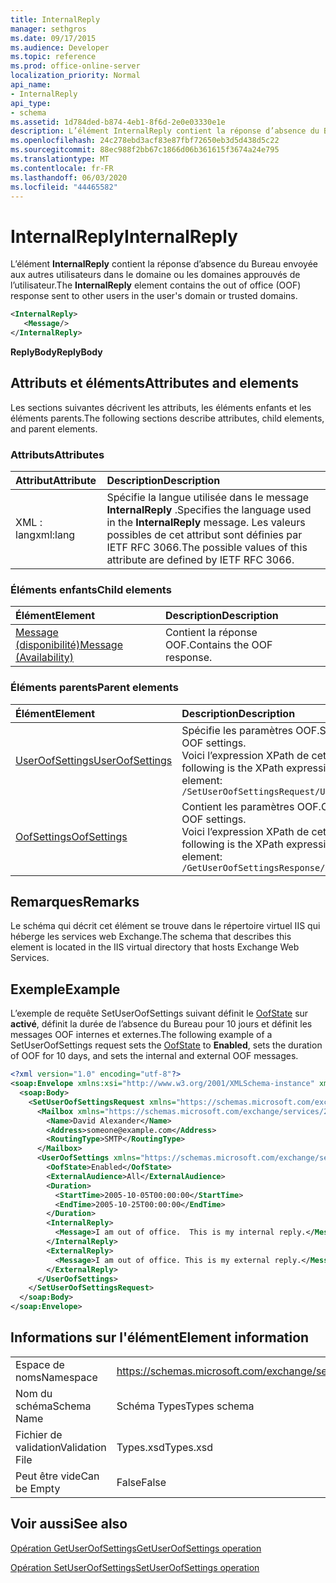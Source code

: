 ```yaml
---
title: InternalReply
manager: sethgros
ms.date: 09/17/2015
ms.audience: Developer
ms.topic: reference
ms.prod: office-online-server
localization_priority: Normal
api_name:
- InternalReply
api_type:
- schema
ms.assetid: 1d784ded-b874-4eb1-8f6d-2e0e03330e1e
description: L’élément InternalReply contient la réponse d’absence du Bureau envoyée aux autres utilisateurs dans le domaine ou les domaines approuvés de l’utilisateur.
ms.openlocfilehash: 24c278ebd3acf83e87fbf72650eb3d5d438d5c22
ms.sourcegitcommit: 88ec988f2bb67c1866d06b361615f3674a24e795
ms.translationtype: MT
ms.contentlocale: fr-FR
ms.lasthandoff: 06/03/2020
ms.locfileid: "44465582"
---
```

# <a name="internalreply"></a><span data-ttu-id="003fd-103">InternalReply</span><span class="sxs-lookup"><span data-stu-id="003fd-103">InternalReply</span></span>

<span data-ttu-id="003fd-104">L’élément **InternalReply** contient la réponse d’absence du Bureau envoyée aux autres utilisateurs dans le domaine ou les domaines approuvés de l’utilisateur.</span><span class="sxs-lookup"><span data-stu-id="003fd-104">The **InternalReply** element contains the out of office (OOF) response sent to other users in the user's domain or trusted domains.</span></span> 
  
```XML
<InternalReply>
   <Message/> 
</InternalReply>
```

 <span data-ttu-id="003fd-105">**ReplyBody**</span><span class="sxs-lookup"><span data-stu-id="003fd-105">**ReplyBody**</span></span>
## <a name="attributes-and-elements"></a><span data-ttu-id="003fd-106">Attributs et éléments</span><span class="sxs-lookup"><span data-stu-id="003fd-106">Attributes and elements</span></span>

<span data-ttu-id="003fd-107">Les sections suivantes décrivent les attributs, les éléments enfants et les éléments parents.</span><span class="sxs-lookup"><span data-stu-id="003fd-107">The following sections describe attributes, child elements, and parent elements.</span></span>
  
### <a name="attributes"></a><span data-ttu-id="003fd-108">Attributs</span><span class="sxs-lookup"><span data-stu-id="003fd-108">Attributes</span></span>

|<span data-ttu-id="003fd-109">**Attribut**</span><span class="sxs-lookup"><span data-stu-id="003fd-109">**Attribute**</span></span>|<span data-ttu-id="003fd-110">**Description**</span><span class="sxs-lookup"><span data-stu-id="003fd-110">**Description**</span></span>|
|:-----|:-----|
|<span data-ttu-id="003fd-111">XML : lang</span><span class="sxs-lookup"><span data-stu-id="003fd-111">xml:lang</span></span>  <br/> |<span data-ttu-id="003fd-112">Spécifie la langue utilisée dans le message **InternalReply** .</span><span class="sxs-lookup"><span data-stu-id="003fd-112">Specifies the language used in the **InternalReply** message.</span></span> <span data-ttu-id="003fd-113">Les valeurs possibles de cet attribut sont définies par IETF RFC 3066.</span><span class="sxs-lookup"><span data-stu-id="003fd-113">The possible values of this attribute are defined by IETF RFC 3066.</span></span>  <br/> |
   
### <a name="child-elements"></a><span data-ttu-id="003fd-114">Éléments enfants</span><span class="sxs-lookup"><span data-stu-id="003fd-114">Child elements</span></span>

|<span data-ttu-id="003fd-115">**Élément**</span><span class="sxs-lookup"><span data-stu-id="003fd-115">**Element**</span></span>|<span data-ttu-id="003fd-116">**Description**</span><span class="sxs-lookup"><span data-stu-id="003fd-116">**Description**</span></span>|
|:-----|:-----|
|[<span data-ttu-id="003fd-117">Message (disponibilité)</span><span class="sxs-lookup"><span data-stu-id="003fd-117">Message (Availability)</span></span>](message-availability.md) <br/> |<span data-ttu-id="003fd-118">Contient la réponse OOF.</span><span class="sxs-lookup"><span data-stu-id="003fd-118">Contains the OOF response.</span></span>  <br/> |
   
### <a name="parent-elements"></a><span data-ttu-id="003fd-119">Éléments parents</span><span class="sxs-lookup"><span data-stu-id="003fd-119">Parent elements</span></span>

|<span data-ttu-id="003fd-120">**Élément**</span><span class="sxs-lookup"><span data-stu-id="003fd-120">**Element**</span></span>|<span data-ttu-id="003fd-121">**Description**</span><span class="sxs-lookup"><span data-stu-id="003fd-121">**Description**</span></span>|
|:-----|:-----|
|[<span data-ttu-id="003fd-122">UserOofSettings</span><span class="sxs-lookup"><span data-stu-id="003fd-122">UserOofSettings</span></span>](useroofsettings.md) <br/> |<span data-ttu-id="003fd-123">Spécifie les paramètres OOF.</span><span class="sxs-lookup"><span data-stu-id="003fd-123">Specifies the OOF settings.</span></span>  <br/> <span data-ttu-id="003fd-124">Voici l’expression XPath de cet élément :</span><span class="sxs-lookup"><span data-stu-id="003fd-124">The following is the XPath expression to this element:</span></span>  <br/>  `/SetUserOofSettingsRequest/UserOofSettings` <br/> |
|[<span data-ttu-id="003fd-125">OofSettings</span><span class="sxs-lookup"><span data-stu-id="003fd-125">OofSettings</span></span>](oofsettings.md) <br/> |<span data-ttu-id="003fd-126">Contient les paramètres OOF.</span><span class="sxs-lookup"><span data-stu-id="003fd-126">Contains the OOF settings.</span></span>  <br/> <span data-ttu-id="003fd-127">Voici l’expression XPath de cet élément :</span><span class="sxs-lookup"><span data-stu-id="003fd-127">The following is the XPath expression to this element:</span></span>  <br/>  `/GetUserOofSettingsResponse/OofSettings` <br/> |
   
## <a name="remarks"></a><span data-ttu-id="003fd-128">Remarques</span><span class="sxs-lookup"><span data-stu-id="003fd-128">Remarks</span></span>

<span data-ttu-id="003fd-129">Le schéma qui décrit cet élément se trouve dans le répertoire virtuel IIS qui héberge les services web Exchange.</span><span class="sxs-lookup"><span data-stu-id="003fd-129">The schema that describes this element is located in the IIS virtual directory that hosts Exchange Web Services.</span></span>
  
## <a name="example"></a><span data-ttu-id="003fd-130">Exemple</span><span class="sxs-lookup"><span data-stu-id="003fd-130">Example</span></span>

<span data-ttu-id="003fd-131">L’exemple de requête SetUserOofSettings suivant définit le [OofState](oofstate.md) sur **activé**, définit la durée de l’absence du Bureau pour 10 jours et définit les messages OOF internes et externes.</span><span class="sxs-lookup"><span data-stu-id="003fd-131">The following example of a SetUserOofSettings request sets the [OofState](oofstate.md) to **Enabled**, sets the duration of OOF for 10 days, and sets the internal and external OOF messages.</span></span>
  
```XML
<?xml version="1.0" encoding="utf-8"?>
<soap:Envelope xmlns:xsi="http://www.w3.org/2001/XMLSchema-instance" xmlns:xsd="http://www.w3.org/2001/XMLSchema" xmlns:soap="http://schemas.xmlsoap.org/soap/envelope/">
  <soap:Body>
    <SetUserOofSettingsRequest xmlns="https://schemas.microsoft.com/exchange/services/2006/messages">
      <Mailbox xmlns="https://schemas.microsoft.com/exchange/services/2006/types">
        <Name>David Alexander</Name>
        <Address>someone@example.com</Address>
        <RoutingType>SMTP</RoutingType>
      </Mailbox>
      <UserOofSettings xmlns="https://schemas.microsoft.com/exchange/services/2006/types">
        <OofState>Enabled</OofState>
        <ExternalAudience>All</ExternalAudience>
        <Duration>
          <StartTime>2005-10-05T00:00:00</StartTime>
          <EndTime>2005-10-25T00:00:00</EndTime>
        </Duration>
        <InternalReply>
          <Message>I am out of office.  This is my internal reply.</Message>
        </InternalReply>
        <ExternalReply>
          <Message>I am out of office. This is my external reply.</Message>
        </ExternalReply>
      </UserOofSettings>
    </SetUserOofSettingsRequest>
  </soap:Body>
</soap:Envelope>
```

## <a name="element-information"></a><span data-ttu-id="003fd-132">Informations sur l'élément</span><span class="sxs-lookup"><span data-stu-id="003fd-132">Element information</span></span>

|||
|:-----|:-----|
|<span data-ttu-id="003fd-133">Espace de noms</span><span class="sxs-lookup"><span data-stu-id="003fd-133">Namespace</span></span>  <br/> |https://schemas.microsoft.com/exchange/services/2006/types  <br/> |
|<span data-ttu-id="003fd-134">Nom du schéma</span><span class="sxs-lookup"><span data-stu-id="003fd-134">Schema Name</span></span>  <br/> |<span data-ttu-id="003fd-135">Schéma Types</span><span class="sxs-lookup"><span data-stu-id="003fd-135">Types schema</span></span>  <br/> |
|<span data-ttu-id="003fd-136">Fichier de validation</span><span class="sxs-lookup"><span data-stu-id="003fd-136">Validation File</span></span>  <br/> |<span data-ttu-id="003fd-137">Types.xsd</span><span class="sxs-lookup"><span data-stu-id="003fd-137">Types.xsd</span></span>  <br/> |
|<span data-ttu-id="003fd-138">Peut être vide</span><span class="sxs-lookup"><span data-stu-id="003fd-138">Can be Empty</span></span>  <br/> |<span data-ttu-id="003fd-139">False</span><span class="sxs-lookup"><span data-stu-id="003fd-139">False</span></span>  <br/> |
   
## <a name="see-also"></a><span data-ttu-id="003fd-140">Voir aussi</span><span class="sxs-lookup"><span data-stu-id="003fd-140">See also</span></span>



[<span data-ttu-id="003fd-141">Opération GetUserOofSettings</span><span class="sxs-lookup"><span data-stu-id="003fd-141">GetUserOofSettings operation</span></span>](getuseroofsettings-operation.md)
  
[<span data-ttu-id="003fd-142">Opération SetUserOofSettings</span><span class="sxs-lookup"><span data-stu-id="003fd-142">SetUserOofSettings operation</span></span>](setuseroofsettings-operation.md)

